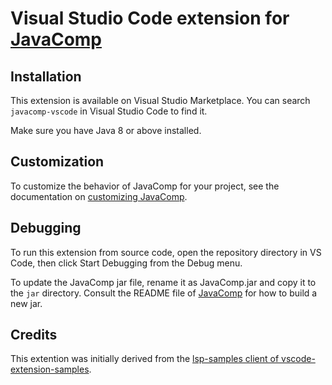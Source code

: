 # Visual Studio Code extension for [JavaComp][javacomp]

## Installation

This extension is available on Visual Studio Marketplace. You can search
`javacomp-vscode` in Visual Studio Code to find it.

Make sure you have Java 8 or above installed.

## Customization

To customize the behavior of JavaComp for your project, see the documentation on
[customizing JavaComp][javacomp-customization].

## Debugging

To run this extension from source code, open the repository directory in VS
Code, then click Start Debugging from the Debug menu.

To update the JavaComp jar file, rename it as JavaComp.jar and copy it to the
`jar` directory. Consult the README file of [JavaComp][javacomp] for how to
build a new jar.

## Credits

This extention was initially derived from the [lsp-samples client of
vscode-extension-samples][lsp-samples].

[javacomp]: https://github.com/tigersoldier/JavaComp
[javacomp-customization]: https://github.com/tigersoldier/JavaComp#customization
[lsp-samples]: https://github.com/Microsoft/vscode-extension-samples/tree/master/lsp-sample/client
